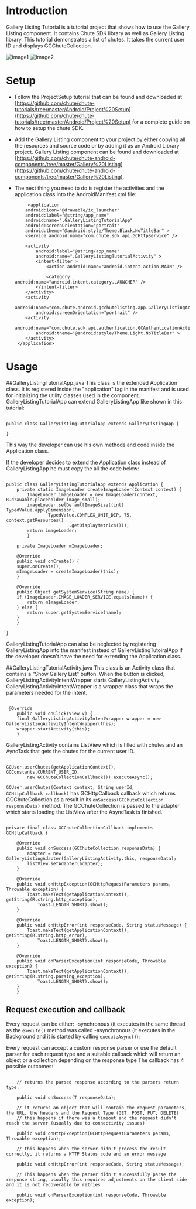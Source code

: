 Introduction
====

Gallery Listing Tutorial is a tutorial project that shows how to use the Gallery Listing component. It contains Chute SDK library as well as Gallery Listing library.
This tutorial demonstrates a list of chutes. It takes the current user ID and displays GCChuteCollection. 

![image1](https://github.com/chute/chute-tutorials/raw/master/Android/Gallery%20Listing%20Tutorial/screenshots/1.png) ![image2](https://github.com/chute/chute-tutorials/raw/master/Android/Gallery%20Listing%20Tutorial/screenshots/2.png) 

Setup
====

* Follow the ProjectSetup tutorial that can be found and downloaded at  
  [https://github.com/chute/chute-tutorials/tree/master/Android/Project%20Setup](https://github.com/chute/chute-tutorials/tree/master/Android/Project%20Setup) for a complete guide on how to setup the chute SDK.
  
* Add the Gallery Listing component to your project by either copying all the resources and source code or by adding it as an Android Library project.
  Gallery Listing component can be found and downloaded at [https://github.com/chute/chute-android-components/tree/master/Gallery%20Listing](https://github.com/chute/chute-android-components/tree/master/Gallery%20Listing).

* The next thing you need to do is register the activities and the application class into the AndroidManifest.xml file:

    ```
         <application
        android:icon="@drawable/ic_launcher"
        android:label="@string/app_name"
        android:name=".GalleryListingTutorialApp"
        android:screenOrientation="portrait"
        android:theme="@android:style/Theme.Black.NoTitleBar" >
        <service android:name="com.chute.sdk.api.GCHttpService" />

        <activity
            android:label="@string/app_name"
            android:name=".GalleryListingTutorialActivity" >
            <intent-filter >
                <action android:name="android.intent.action.MAIN" />

                <category android:name="android.intent.category.LAUNCHER" />
            </intent-filter>
        </activity>
        <activity
            android:name="com.chute.android.gcchutelisting.app.GalleryListingActivity"
            android:screenOrientation="portrait" />
        <activity
            android:name="com.chute.sdk.api.authentication.GCAuthenticationActivity"
            android:theme="@android:style/Theme.Light.NoTitleBar" >
        </activity>
     </application>
    ```
    
Usage
====

##GalleryListingTutorialApp.java 
This class is the extended Application class. It is registered inside the "application" tag in the manifest and is used for initializing the utility classes used in the component.
GalleryListingTutorialApp can extend GalleryListingApp like shown in this tutorial:

<pre><code>
public class GalleryListingTutorialApp extends GalleryListingApp {

}
</code></pre>

This way the developer can use his own methods and code inside the Application class. 

If the developer decides to extend the Application class instead of GalleryListingApp he must copy the all the code below:

<pre><code>
public class GalleryListingTutorialApp extends Application {
    private static ImageLoader createImageLoader(Context context) {
		ImageLoader imageLoader = new ImageLoader(context, R.drawable.placeholder_image_small);
		imageLoader.setDefaultImageSize((int) TypedValue.applyDimension(
				TypedValue.COMPLEX_UNIT_DIP, 75, context.getResources()
						.getDisplayMetrics()));
		return imageLoader;
		}

    private ImageLoader mImageLoader;

    @Override
    public void onCreate() {
	super.onCreate();
	mImageLoader = createImageLoader(this);
    }

    @Override
    public Object getSystemService(String name) {
	if (ImageLoader.IMAGE_LOADER_SERVICE.equals(name)) {
	    return mImageLoader;
	} else {
	    return super.getSystemService(name);
	}
    }

}
</code></pre>

GalleryListingTutorialApp can also be neglected by registering GalleryListingApp into the manifest instead of GalleryListingTutoiralApp if the developer doesn't have the need for extending the Application class.
   
##GalleryListingTutorialActivity.java
This class is an Activity class that contains a "Show Gallery List" button. When the button is clicked, GalleryListingActivityIntentWrapper starts GalleryListingActivity. GalleryListingActivityIntentWrapper is a wrapper class that wraps the parameters needed for the intent.

<pre><code> 
 @Override
    public void onClick(View v) {
	final GalleryListingActivityIntentWrapper wrapper = new GalleryListingActivityIntentWrapper(this);
	wrapper.startActivity(this);
    }
</code></pre>  

GalleryListingActivity contains ListView which is filled with chutes and an AyncTask that gets the chutes for the current user ID.
<pre><code>
GCUser.userChutes(getApplicationContext(), GCConstants.CURRENT_USER_ID,
		new GCChuteCollectionCallback()).executeAsync();
</code></pre>

<code>GCUser.userChutes(Context context, String userId, GCHttpCallback<GCChuteCollection> callback)</code> has GCHttpCallback<GCChuteCollection> callback which returns GCChuteCollection as a result in its <code>onSuccess(GCChuteCollection responseData)</code> method.
The GCChuteCollection is passed to the adapter which starts loading the ListView after the AsyncTask is finished.

<pre><code>
private final class GCChuteCollectionCallback implements GCHttpCallback<GCChuteCollection> {

	@Override
	public void onSuccess(GCChuteCollection responseData) {
	    adapter = new GalleryListingAdapter(GalleryListingActivity.this, responseData);
	    listView.setAdapter(adapter);
	}

	@Override
	public void onHttpException(GCHttpRequestParameters params, Throwable exception) {
	    Toast.makeText(getApplicationContext(), getString(R.string.http_exception),
		    Toast.LENGTH_SHORT).show();
	}

	@Override
	public void onHttpError(int responseCode, String statusMessage) {
	    Toast.makeText(getApplicationContext(), getString(R.string.http_error),
		    Toast.LENGTH_SHORT).show();
	}

	@Override
	public void onParserException(int responseCode, Throwable exception) {
	    Toast.makeText(getApplicationContext(), getString(R.string.parsing_exception),
		    Toast.LENGTH_SHORT).show();
	}
    }
</code></pre>  


## Request execution and callback

 Every request can be either:
-synchronous (it executes in the same thread as the <code>execute()</code> method was called
-asynchronous (it executes in the Background and it is started by calling <code>executeAsync()</code>);

 Every request can accept a custom response parser or use the default parser for each request type and a suitable callback which will return an object or a collection depending on the response type
 The callback has 4 possible outcomes:

<pre><code>
	// returns the parsed response according to the parsers return type.
	
	public void onSuccess(T responseData); 
    
	// it returns an object that will contain the request parameters, the URL, the headers and the Request Type (GET, POST, PUT, DELETE)
	// this happens if there was a timeout and the request didn't reach the server (usually due to connectivity issues)
    
	public void onHttpException(GCHttpRequestParameters params, Throwable exception); 
	
	// this happens when the server didn't process the result correctly, it returns a HTTP Status code and an error message
    
	public void onHttpError(int responseCode, String statusMessage);
	
	// This happens when the parser didn't successfully parse the response string, usually this requires adjustments on the client side and it is not recoverable by retries
	
	public void onParserException(int responseCode, Throwable exception);
</code></pre>
				 